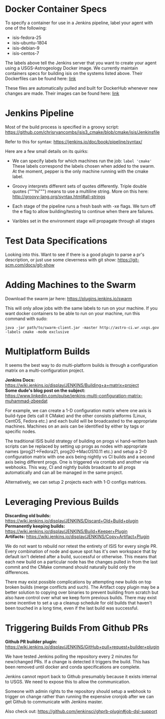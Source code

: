 # Docker Container Specs

To specify a container for use in a Jenkins pipeline, label your agent with one of the following: 

* isis-fedora-25
* isis-ubuntu-1804
* isis-debian-9
* isis-centos-7

The labels above tell the Jenkins server that you want to create your agent using a USGS-Astrogeology Docker image. We currently maintain containers specs for building isis on the systems listed above. Their Dockerfiles can be found here: [link](https://github.com/USGS-Astrogeology/docker_linux_isisdeps/tree/master/jenkins)

These files are automatically pulled and built for DockerHub whenever new changes are made. Their images can be found here: [link](https://hub.docker.com/r/usgsastro/docker_linux_isisdeps/)

# Jenkins Pipeline

Most of the build process is specified in a groovy script: https://github.com/chrisryancombs/isis3_cmake/blob/cmake/isis/Jenkinsfile

Refer to this for syntax: https://jenkins.io/doc/book/pipeline/syntax/

Here are a few small details on its quirks:

* We can specify labels for which machines run the job: `label 'cmake'` These labels correspond the labels chosen when added to the swarm. At the moment, pepper is the only machine running with the cmake label.

* Groovy interprets different sets of quotes differently. Triple double quotes ("""hi""") means to use a multiline string. More on this here: http://groovy-lang.org/syntax.html#all-strings

* Each stage of the pipeline runs a fresh bash with -xe flags. We turn off the e flag to allow building/testing to continue when there are failures.

* Varibles set in the environment stage will propagate through all stages

# Test Data Specifications

Looking into this. Want to see if there is a good plugin to parse a pr's description, or just use some cleverness with git show: https://git-scm.com/docs/git-show

# Adding Machines to the Swarm

Download the swarm jar here: https://plugins.jenkins.io/swarm

This will only allow jobs with the same labels to run on your machine. If you want docker containers to be able to run on your machine, run this command with sudo:

`java -jar path/to/swarm-client.jar -master http://astro-ci.wr.usgs.gov -labels cmake -mode exclusive`

# Multiplatform Builds

It seems the best way to do multi-platform builds is through a configuration matrix on a multi-configuration project.

**Jenkins Docs:** https://wiki.jenkins.io/display/JENKINS/Building+a+matrix+project \
**Some dude's blog post on the subject:** https://www.linkedin.com/pulse/jenkins-multi-configuration-matrix-muhammad-zbeedat

For example, we can create a 1-D configuration matrix where one axis is build-type (lets call it CMake) and the other consists platforms (Linux, CentOS, Fedora etc.) and each build will be broadcasted to the appropriate machines. Machines on an axis can be identified by either by tags or specific nodes. 

The traditional ISIS build strategy of building on progs vi hand-written bash scripts can be replaced by setting up progs as nodes with appropriate names (prog21->Fedora21, prog20->MacOS10.11 etc.) and setup a 2-D configuration matrix with one axis being nightly vs CI builds and a second axis being different progs. One is triggered via crontab and another via webhooks. This way, CI and nightly builds broadcast to all progs automatically and can all be managed in the same project. 

Alternatively, we can setup 2 projects each with 1-D configs matrices.
 
# Leveraging Previous Builds

**Discarding old builds:** https://wiki.jenkins.io/display/JENKINS/Discard+Old+Build+plugin \
**Permanently keeping builds:** https://wiki.jenkins.io/display/JENKINS/Build+Keeper+Plugin \
**Artifacts:** https://wiki.jenkins.io/display/JENKINS/Copy+Artifact+Plugin

We do not want to rebuild nor retest the entirety of ISIS for every single PR. Every combination of node and queue spot has it's own workspace that by default isn't deleted after a build, successful or otherwise. This means that each new build on a particular node has the changes pulled in from the last commit and the CMake command should naturally build only the differences. 

There may exist possible complications by attempting new builds on top broken builds (merge conflicts and such). The Artifact copy plugin may be a better solution to copying over binaries to prevent building from scratch but also have control over what we keep form previous builds. There may exist some incentive to set a up a cleanup schedule for old builds that haven't been touched in a long time, even if the last build was successful. 

# Triggering Builds From Github PRs

**Github PR builder plugin:** https://wiki.jenkins.io/display/JENKINS/GitHub+pull+request+builder+plugin

We have tested Jenkins polling the repository every 2 minutes for new/changed PRs. If a change is detected it triggers the build. This has been removed until docker and conda specifications are complete.

Jenkins cannot report back to Github presumably because it exists internal to USGS. We need to expose this to allow the communication.

Someone with admin rights to the repository should setup a webhook to trigger on change rather than running the expensive cronjob after we can get Github to communicate with Jenkins master. 

Also check out: https://github.com/jenkinsci/ghprb-plugin#job-dsl-support